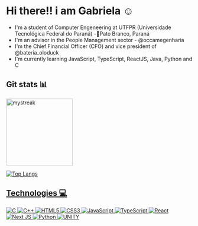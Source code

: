 # Hi there!! i am Gabriela ☺️

+ I'm a student of Computer Engeneering at UTFPR (Universidade Tecnológica Federal do Paraná) -📍Pato Branco, Paraná
+ I'm an advisor in the People Management sector - @occamegenharia
+ I'm the Chief Financial Officer (CFO) and vice president of @bateria_oloduck
+ I'm currently learning JavaScript, TypeScript, ReactJS, Java, Python and C

## Git stats 📊

<div>
  <a href="https://github.com/GabrielaNF">
  <img height="180em" src="https://github-readme-streak-stats.herokuapp.com/?user=GabrielaNF&theme=nightowl" alt="mystreak"/>
</div>

![Top Langs](https://github-readme-stats.vercel.app/api/top-langs/?username=GabrielaNF&layout=compact&include_all_commits=true&count_private=true&hide=jupyter%20notebook&theme=nightowl)

## Technologies 💻

![C](https://img.shields.io/badge/c-%2300599C.svg?style=for-the-badge&logo=c&logoColor=white)
![C++](https://img.shields.io/badge/c++-%2300599C.svg?style=for-the-badge&logo=c%2B%2B&logoColor=white)
![HTML5](https://img.shields.io/badge/html5-%23E34F26.svg?style=for-the-badge&logo=html5&logoColor=white)
![CSS3](https://img.shields.io/badge/css3-%231572B6.svg?style=for-the-badge&logo=css3&logoColor=white)
![JavaScript](https://img.shields.io/badge/javascript-%23323330.svg?style=for-the-badge&logo=javascript&logoColor=%23F7DF1E)
![TypeScript](https://img.shields.io/badge/typescript-%23007ACC.svg?style=for-the-badge&logo=typescript&logoColor=white)
![React](https://img.shields.io/badge/react-%2320232a.svg?style=for-the-badge&logo=react&logoColor=%2361DAFB)
![Next JS](https://img.shields.io/badge/Next-black?style=for-the-badge&logo=next.js&logoColor=white)
![Python](https://img.shields.io/badge/Python-3776AB?style=for-the-badge&logo=python&logoColor=white)
![UNITY](https://img.shields.io/badge/Unity-100000?style=for-the-badge&logo=unity&logoColor=white)

  
